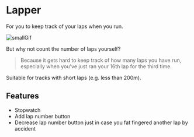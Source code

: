 # Lapper
For you to keep track of your laps when you run.

![smallGif](https://user-images.githubusercontent.com/61932721/180125478-4f506dd3-6081-4931-b412-8c4960153a5f.gif)




But why not count the number of laps yourself?
> Because it gets hard to keep track of how many laps you have run, especially when you've just ran your 16th lap for the third time. <br>


Suitable for tracks with short laps (e.g. less than 200m).
<br>

## Features
- Stopwatch
- Add lap number button
- Decrease lap number button just in case you fat fingered another lap by accident
